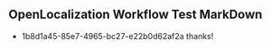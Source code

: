 ## OpenLocalization Workflow Test MarkDown
* 1b8d1a45-85e7-4965-bc27-e22b0d62af2a thanks!

<!--HONumber=Aug16_HO4-->


